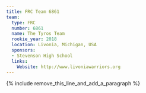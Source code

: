 ```yaml
---
title: FRC Team 6861
team:
  type: FRC
  number: 6861
  name: The Tyros Team
  rookie_year: 2018
  location: Livonia, Michigan, USA
  sponsors:
  - Stevenson High School
  links:
    Website: http://www.livoniawarriors.org
---
```


{% include remove_this_line_and_add_a_paragraph %}